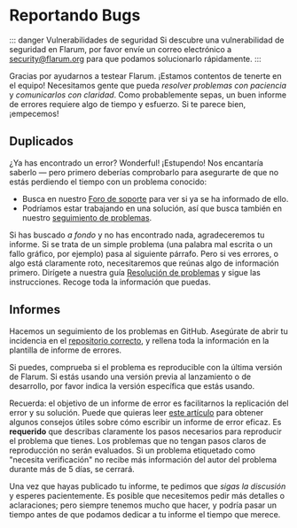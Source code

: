 # Reportando Bugs

::: danger Vulnerabilidades de seguridad Si descubre una vulnerabilidad de seguridad en Flarum, por favor envíe un correo electrónico a [security@flarum.org](mailto:security@flarum.org) para que podamos solucionarlo rápidamente. :::

Gracias por ayudarnos a testear Flarum. ¡Estamos contentos de tenerte en el equipo! Necesitamos gente que pueda *resolver problemas con paciencia* y *comunicarlos con claridad*. Como probablemente sepas, un buen informe de errores requiere algo de tiempo y esfuerzo. Si te parece bien, ¡empecemos!

## Duplicados

¿Ya has encontrado un error? Wonderful! ¡Estupendo! Nos encantaría saberlo &mdash; pero primero deberías comprobarlo para asegurarte de que no estás perdiendo el tiempo con un problema conocido:

- Busca en nuestro [Foro de soporte](https://discuss.flarum.org/t/support) para ver si ya se ha informado de ello.
- Podríamos estar trabajando en una solución, así que busca también en nuestro [seguimiento de problemas](https://github.com/flarum/core/issues).

Si has buscado *a fondo* y no has encontrado nada, agradeceremos tu informe. Si se trata de un simple problema (una palabra mal escrita o un fallo gráfico, por ejemplo) pasa al siguiente párrafo. Pero si ves errores, o algo está claramente roto, necesitaremos que reúnas algo de información primero. Dirígete a nuestra guía [Resolución de problemas](troubleshoot.md) y sigue las instrucciones. Recoge toda la información que puedas.

## Informes

Hacemos un seguimiento de los problemas en GitHub. Asegúrate de abrir tu incidencia en el [repositorio correcto](https://github.com/flarum), y rellena toda la información en la plantilla de informe de errores.

Si puedes, comprueba si el problema es reproducible con la última versión de Flarum. Si estás usando una versión previa al lanzamiento o de desarrollo, por favor indica la versión específica que estás usando.

Recuerda: el objetivo de un informe de error es facilitarnos la replicación del error y su solución. Puede que quieras leer [este artículo](https://www.chiark.greenend.org.uk/~sgtatham/bugs.html) para obtener algunos consejos útiles sobre cómo escribir un informe de error eficaz. Es **requerido** que describas claramente los pasos necesarios para reproducir el problema que tienes. Los problemas que no tengan pasos claros de reproducción no serán evaluados. Si un problema etiquetado como "necesita verificación" no recibe más información del autor del problema durante más de 5 días, se cerrará.

Una vez que hayas publicado tu informe, te pedimos que *sigas la discusión* y esperes pacientemente. Es posible que necesitemos pedir más detalles o aclaraciones; pero siempre tenemos mucho que hacer, y podría pasar un tiempo antes de que podamos dedicar a tu informe el tiempo que merece.
